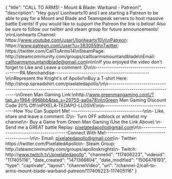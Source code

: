 {
    "title": "CALL TO ARMS! - Mount & Blade: Warband - Patreon!",
    "description": "Hey guys!  Lionheartx10 and I are starting a Patreon to be able to pay for a Mount and Blade and Teamspeak servers to host massive battle Events!  If you would like to support the Patreon the link is below!  Also be sure to follow our twitter and steam group for future announcements! \n\nLionhearts Channel: https:\/\/www.youtube.com\/user\/lionheartx10\n\nPatreon: https:\/\/www.patreon.com\/user?u=3830559\nTwitter: https:\/\/twitter.com\/CallToArms14\nSteamPage: http:\/\/steamcommunity.com\/groups\/calltoarmsmountandblade\nEmail: calltoarmsmountandblade@gmail.com\n\n\nIf you enjoyed the video don't forget to Like and Leave a comment :D\n\n-----------------------------------------PA Merchandise----------------------------------------------\n\nRepresent the Knight's of Apollo!\nBuy a T-shirt Here: http:\/\/shop.spreadshirt.com\/pixelatedapollo\/\n\n---------------------------------------------------------------------------------------------------------------\nGreen Man Gaming Link:\nhttp:\/\/www.greenmangaming.com\/?tap_a=1964-996bbb&tap_s=29753-aa0a78\n\nGreen Man Gaming Discount Code 20% Off:\nPIXELA-TEDAPO-LLOSVE\n\n----------------------------------How You Can Support Me! -----------------------------------\n\n- Like, share and leave a comment :D\n- Turn OFF adblock or whitelist my channel\n- Buy a Game from Green Man Gaming (Use the Link Above) \n- Send me a GREAT battle Replay: pixelatedapollo@gmail.com\n\n------------------------------------------Connect With Me!-----------------------------------------\n\n- Email: pixelatedapollo@gmail.com\n- Twitter: https:\/\/twitter.com\/PixelatedApollo\n- Steam Group:  http:\/\/steamcommunity.com\/groups\/apollosknights\n- Twitch: http:\/\/www.twitch.tv\/pixelatedapollo",
    "channelid": "117406223",
    "videoid": "117405116",
    "date_created": "1471366804",
    "date_modified": "1506478193",
    "type": "captivate",
    "layout": "channelVideo",
    "url": "\/channel-2\/call-to-arms-mount-blade-warband-patreon\/117406223-117405116"
}